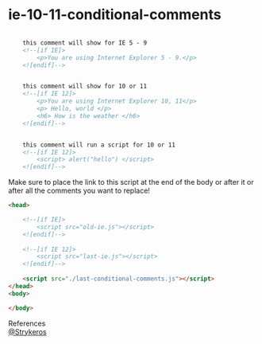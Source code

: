# ie-10-11-conditional-comments
```html

    this comment will show for IE 5 - 9
    <!--[if IE]>
        <p>You are using Internet Explorer 5 - 9.</p>
    <![endif]-->


    this comment will show for 10 or 11
    <!--[if IE 12]>
        <p>You are using Internet Explorer 10, 11</p>
        <p> Hello, world </p>
        <h6> How is the weather </h6>
    <![endif]-->


    this comment will run a script for 10 or 11
    <!--[if IE 12]>
        <script> alert("hello") </script>
    <![endif]-->

```
Make sure to place the link to this script at the end of the body or after it or after all the comments you want to replace!
```html
<head>

    <!--[if IE]>
        <script src="old-ie.js"></script>
    <![endif]-->
    
    <!--[if IE 12]>
        <script src="last-ie.js"></script>
    <![endif]-->
    
    <script src="./last-conditional-comments.js"></script>
</head>
<body> 

</body>
```
  
References  
[@Strykeros](https://github.com/Strykeros)

